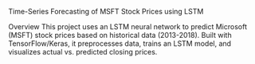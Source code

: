 Time-Series Forecasting of MSFT Stock Prices using LSTM

Overview
This project uses an LSTM neural network to predict Microsoft (MSFT) stock prices based on historical data (2013-2018). Built with TensorFlow/Keras, it preprocesses data, trains an LSTM model, and visualizes actual vs. predicted closing prices.